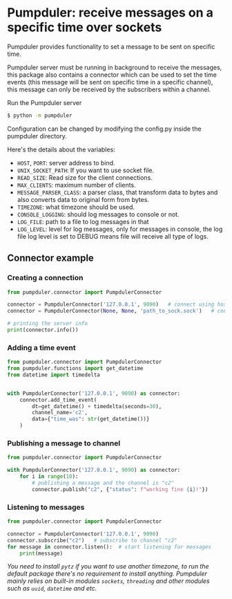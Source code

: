 # Pumpduler: receive messages on a specific time over sockets

Pumpduler provides functionality to set a message to be sent on specific time.

Pumpduler server must be running in background to receive the messages, this package also contains a connector which can be used to set the time events (this message will be sent on specific time in a specific channel), this message can only be received by the subscribers within a channel.

Run the Pumpduler server
```bash
$ python -m pumpduler
```

Configuration can be changed by modifying the config.py inside the pumpduler directory.

Here's the details about the variables:
- `HOST`, `PORT`: server address to bind.
- `UNIX_SOCKET_PATH`: If you want to use socket file.
- `READ_SIZE`: Read size for the client connections.
- `MAX_CLIENTS`: maximum number of clients.
- `MESSAGE_PARSER_CLASS`: a parser class, that transform data to bytes and also converts data to original form from bytes.
- `TIMEZONE`: what timezone should be used.
- `CONSOLE_LOGGING`: should log messages to console or not.
- `LOG_FILE`: path to a file to log messages in that
- `LOG_LEVEL`: level for log messages, only for messages in console, the log file log level is set to DEBUG means file will receive all type of logs.

## Connector example

### Creating a connection

```python
from pumpduler.connector import PumpdulerConnector

connector = PumpdulerConnector('127.0.0.1', 9090)   # connect using host, port
connector = PumpdulerConnector(None, None, 'path_to_sock.sock')   # connect using unix socket file

# printing the server info
print(connector.info())
```

### Adding a time event

```python
from pumpduler.connector import PumpdulerConnector
from pumpduler.functions import get_datetime
from datetime import timedelta


with PumpdulerConnector('127.0.0.1', 9090) as connector:
    connector.add_time_event(
        dt=get_datetime() + timedelta(seconds=30),
        channel_name='c2',
        data={"time_was": str(get_datetime())}
    )
```

### Publishing a message to channel

```python
from pumpduler.connector import PumpdulerConnector

with PumpdulerConnector('127.0.0.1', 9090) as connector:
    for i in range(10):
        # publishing a message and the channel is "c2"
        connector.publish("c2", {"status": f"working fine {i}!"})
```

### Listening to messages
```python
from pumpduler.connector import PumpdulerConnector

connector = PumpdulerConnector('127.0.0.1', 9090)
connector.subscribe("c2")   # subscribe to channel "c2"
for message in connector.listen():  # start listening for messages
    print(message)
```

*You need to install `pytz` if you want to use another timezone, to run the default package there's no requirement to install anything. Pumpduler mainly relies on built-in modules `sockets`, `threading` and other modules such as `uuid`, `datetime` and etc.*
